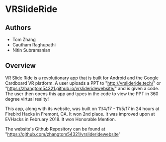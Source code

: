  # VRSlideRide
 
 ## Authors
  - Tom Zhang
  - Gautham Raghupathi
  - Nitin Subramanian
 
 ## Overview
 VR Slide Ride is a revolutionary app that is built for Android and the Google Cardboard VR platform. A user uploads a PPT to "http://vrslideride.tech/" or "https://zhangtom54321.github.io/vrslideridewebsite/" and is given a code. The user then opens this app and types in the code to view the PPT in 360 degree virtual reality!
  
This app, along with its website, was built on 11/4/17 - 11/5/17 in 24 hours at Firebird Hacks in Fremont, CA. It won 2nd place.
It was improved upon at EVHacks in February 2018. It won Honorable Mention.

The website's Github Repository can be found at "https://github.com/zhangtom54321/vrslideridewebsite"
